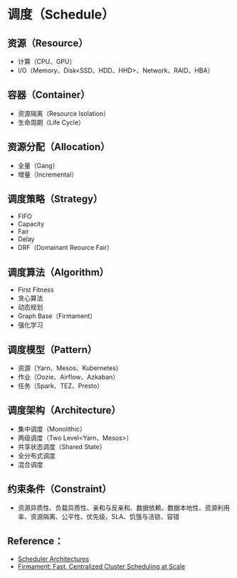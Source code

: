 # 调度（Schedule）

## 资源（Resource）

* 计算（CPU、GPU）
* I/O（Memory、Disk<SSD、HDD、HHD>、Network、RAID、HBA）

## 容器（Container）

* 资源隔离（Resource Isolation<CGroup>）
* 生命周期（Life Cycle）

## 资源分配（Allocation）

* 全量（Gang<MPP>）
* 增量（Incremental<DAG>）

## 调度策略（Strategy）

* FIFO 
* Capacity
* Fair
* Delay
* DRF（Domainant Reource Fair）

## 调度算法（Algorithm）

* First Fitness
* 贪心算法
* 动态规划
* Graph Base（Firmament）
* 强化学习

## 调度模型（Pattern）

* 资源（Yarn、Mesos、Kubernetes）
* 作业（Oozie、Airflow、Azkaban）
* 任务（Spark、TEZ、Presto）

## 调度架构（Architecture）

* 集中调度（Monolithic<Kubernetes>）
* 两级调度（Two Level<Yarn、Mesos>）
* 共享状态调度（Shared State<Omega>）
* 全分布式调度
* 混合调度

## 约束条件（Constraint）

* 资源异质性、负载异质性、亲和与反亲和、数据依赖、数据本地性、资源利用率、资源隔离、公平性、优先级、SLA、饥饿与活锁、容错

## Reference：

- [Scheduler Architectures](http://www.firmament.io/blog/scheduler-architectures.html)
- [Firmament: Fast, Centralized Cluster Scheduling at Scale](https://www.usenix.org/conference/osdi16/technical-sessions/presentation/gog)

